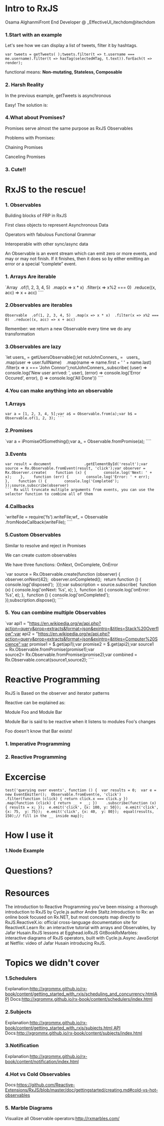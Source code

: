# Intro to RxJS
Osama AlghanmiFront End Developer @ _EffectiveUI_itechdom@itechdom
### 1.Start with an example
Let's see how we can display a list of tweets, filter it by hashtags.

``` var tweets = getTweets( );tweets.filter(t => t.username === me.username).filter(t => hasTag(selectedHTag, t.text)).forEach(t => render); ```

functional means: **Non-mutating, Stateless, Composable**
### 2. Harsh Reality
In the previous example, getTweets is asynchronous

Easy! The solution is:
### 4.What about Promises?
Promises serve almost the same purpose as RxJS Observables

Problems with Promises:

Chaining Promises

Canceling Promises
### 3. Cute!!

# RxJS to the rescue!
### 1. Observables
Building blocks of FRP in RxJS

First class objects to represent Asynchronous Data

Operators with fabulous Functional Grammar

Interoperable with other sync/async data

An Observable is an event stream which can emit zero or more events, and may or may not finish. If it finishes, then it does so by either emitting an error or a special “complete” event.
### 1. Arrays Are iterable
`Array  .of(1, 2, 3, 4, 5)  .map(x => x * x)  .filter(x => x%2 === 0)  .reduce((x, acc) => x + acc) ````
### 2.Observables are iterables
``` Observable  .of(1, 2, 3, 4, 5)  .map(x => x * x)  .filter(x => x%2 === 0)  .reduce((x, acc) => x + acc) ```

Remember: we return a new Observable every time we do any transformation
### 3.Observables are lazy
`let users_ = getUsersObservable();let notJohnConners_ =   users_    .map(user => user.fullName)    .map(name => name.first + ' ' + name.last)    .filter(x => x === 'John Connor');notJohnConners_.subscribe( (user) => console.log('New user arrived: ', user), (error) => console.log('Error Occured', error), () => console.log('All Done')) ````
### 4.You can make anything into an observable
### 1.Arrays
`var a = [1, 2, 3, 4, 5];var a$ = Observable.from(a);var b$ = Observable.of(1, 2, 3); ```    `
### 2.Promises
`var a = iPromiseOfSomething();var a_ = Observable.fromPromise(a); ````
### 3.Events
    var result = document               .getElementById('result');var source = Rx.Observable.fromEvent(result, 'click');var observer = Rx.Observer.create(    function (x) {        console.log('Next: ' + x);    },    function (err) {        console.log('Error: ' + err);    },    function () {        console.log('Completed');    });source.subscribe(observer)
    ``` Rx will truncate multiple arguments from events, you can use the selector function to combine all of them
### 4.Callbacks
`writeFile = require('fs').writeFile;wf_ = Observable      .fromNodeCallback(writeFile); ````
### 5.Custom Observables
Similar to resolve and reject in Promises

We can create custom observables

We have three functions: OnNext, OnComplete, OnError

`var source = Rx.Observable.create(function (observer) {  observer.onNext(42);  observer.onCompleted();  return function () {    console.log('disposed');  }});var subscription = source.subscribe(  function (x) { console.log('onNext: %s', x); },  function (e) { console.log('onError: %s', e); },  function () { console.log('onCompleted'); });subscription.dispose(); ````
### 5. You can combine multiple Observables
`var api1 = "https://en.wikipedia.org/w/api.php?action=query&prop=extracts&format=json&exintro=&titles=Stack%20Overflow";var api2 = "https://en.wikipedia.org/w/api.php?action=query&prop=extracts&format=json&exintro=&titles=Computer%20Science";var promise1 = $.get(api1);var promise2 = $.get(api2);var source1 = Rx.Observable.fromPromise(promise1);var source2= Rx.Observable.fromPromise(promise2);var combined = Rx.Observable.concat(source1,source2); ````
# Reactive Programming
RxJS is Based on the observer and iterator patterns

Reactive can be explained as:

Module Foo and Module Bar

Module Bar is said to be reactive when it listens to modules Foo's changes

Foo doesn't know that Bar exists!
### 1. Imperative Programming

### 2. Reactive Programming

# Excercise
``` test('querying over events', function () {  var results = 0;  var e = new EventEmitter();  Observable.fromEvent(e, 'click')    .filter(function (click) { return click.x === click.y })    .map(function (click) { return __ + __; })    .subscribe(function (x) { results = x; });  e.emit('click', {x: 100, y: 50});  e.emit('click', {x: 75,  y: 75});  e.emit('click', {x: 40,  y: 80});  equal(results, 150);// fill in the __ inside map}); ```
# How I use it
### 1.Node Example

# Questions?
# Resources
The introduction to Reactive Programming you’ve been missing: a thorough introduction to RxJS by Cycle.js author Andre Staltz.Introduction to Rx: an online book focused on Rx.NET, but most concepts map directly to RxJS.ReactiveX.io: official cross-language documentation site for ReactiveX.Learn Rx: an interactive tutorial with arrays and Observables, by Jafar Husain.RxJS lessons at Egghead.ioRxJS GitBookRxMarbles: interactive diagrams of RxJS operators, built with Cycle.js.Async JavaScript at Netflix: video of Jafar Husain introducing RxJS.
# Topics we didn't cover
### 1.Schedulers
Explanation:http://xgrommx.github.io/rx-book/content/getting_started_with_rxjs/scheduling_and_concurrency.htmlAPI Docs:http://xgrommx.github.io/rx-book/content/schedulers/index.html
### 2.Subjects
Explanation:http://xgrommx.github.io/rx-book/content/getting_started_with_rxjs/subjects.html API Docs:http://xgrommx.github.io/rx-book/content/subjects/index.html
### 3.Notification
Explanation:http://xgrommx.github.io/rx-book/content/notification/index.html
### 4.Hot vs Cold Observables
Docs:https://github.com/Reactive-Extensions/RxJS/blob/master/doc/gettingstarted/creating.md#cold-vs-hot-observables
### 5. Marble Diagrams
Visualize all Observable operators:http://rxmarbles.com/
